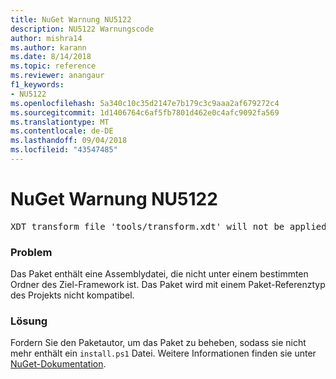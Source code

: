 ```yaml
---
title: NuGet Warnung NU5122
description: NU5122 Warnungscode
author: mishra14
ms.author: karann
ms.date: 8/14/2018
ms.topic: reference
ms.reviewer: anangaur
f1_keywords:
- NU5122
ms.openlocfilehash: 5a340c10c35d2147e7b179c3c9aaa2af679272c4
ms.sourcegitcommit: 1d1406764c6af5fb7801d462e0c4afc9092fa569
ms.translationtype: MT
ms.contentlocale: de-DE
ms.lasthandoff: 09/04/2018
ms.locfileid: "43547485"
---
```

# <a name="nuget-warning-nu5122"></a>NuGet Warnung NU5122
<pre>XDT transform file 'tools/transform.xdt' will not be applied when the package is installed after the migration.</pre>

### <a name="issue"></a>Problem

Das Paket enthält eine Assemblydatei, die nicht unter einem bestimmten Ordner des Ziel-Framework ist. Das Paket wird mit einem Paket-Referenztyp des Projekts nicht kompatibel.


### <a name="solution"></a>Lösung

Fordern Sie den Paketautor, um das Paket zu beheben, sodass sie nicht mehr enthält ein `install.ps1` Datei. Weitere Informationen finden sie unter [NuGet-Dokumentation](https://docs.microsoft.com/en-us/nuget/reference/migrate-packages-config-to-package-reference).

